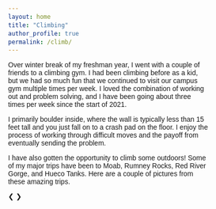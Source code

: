 ```yaml
---
layout: home
title: "Climbing"
author_profile: true
permalink: /climb/
---
```


Over winter break of my freshman year, I went with a couple of friends to a climbing gym. I had been climbing before as a kid, but we had so much fun that we continued to visit our campus gym multiple times per week. I loved the combination of working out and problem solving, and I have been going about three times per week since the start of 2021.

I primarily boulder inside, where the wall is typically less than 15 feet tall and you just fall on to a crash pad on the floor. I enjoy the process of working through difficult moves and the payoff from eventually sending the problem.

I have also gotten the opportunity to climb some outdoors! Some of my major trips have been to Moab, Rumney Rocks, Red River Gorge, and Hueco Tanks. Here are a couple of pictures from these amazing trips.
<html>
<head>
<meta name="viewport" content="width=device-width, initial-scale=1">
<style>
* {box-sizing: border-box}
body {font-family: Verdana, sans-serif; margin:0}
.mySlides {display: none}
img {vertical-align: top;}

/* Slideshow container */
.slideshow-container {
  max-width: 1000px;
  position: relative;
  margin: auto;
}

/* Next & previous buttons */
.prev, .next {
  cursor: pointer;
  position: absolute;
  top: 50%;
  width: auto;
  padding: 16px;
  margin-top: -22px;
  color: white;
  font-weight: bold;
  font-size: 18px;
  transition: 0.6s ease;
  border-radius: 0 3px 3px 0;
  user-select: none;
}

/* Position the "next button" to the right */
.next {
  right: 0;
  border-radius: 3px 0 0 3px;
}

/* On hover, add a black background color with a little bit see-through */
.prev:hover, .next:hover {
  background-color: rgba(0,0,0,0.8);
}

/* Number text (1/3 etc) */
.numbertext {
  color: #f2f2f2;
  font-size: 12px;
  padding: 8px 12px;
  position: absolute;
  top: 0;
}

/* The dots/bullets/indicators */
.dot {
  cursor: pointer;
  height: 15px;
  width: 15px;
  margin: 0 2px;
  background-color: #bbb;
  border-radius: 50%;
  display: inline-block;
  transition: background-color 0.6s ease;
}

.active, .dot:hover {
  background-color: #717171;
}

/* Fading animation */
.fade {
  animation-name: fade;
  animation-duration: 1.5s;
}

@keyframes fade {
  from {opacity: .4} 
  to {opacity: 1}
}

/* On smaller screens, decrease text size */
@media only screen and (max-width: 300px) {
  .prev, .next,.text {font-size: 11px}
}
</style>
</head>
<body>

<div class="slideshow-container">

<div class="mySlides fade">
  <div class="numbertext">1 / 6</div>
  <img src="https://github.com/ericenouen/ericenouen.github.io/blob/master/assets/image/moabbelay.jpg?raw=true">
</div>

<div class="mySlides fade">
  <div class="numbertext">2 / 6</div>
  <img src="https://github.com/ericenouen/ericenouen.github.io/blob/master/assets/image/moabclimb.jpg?raw=true">
</div>

<div class="mySlides fade">
  <div class="numbertext">3 / 6</div>
  <img src="https://github.com/ericenouen/ericenouen.github.io/blob/master/assets/image/rumney1.jpg?raw=true">
</div>

<div class="mySlides fade">
  <div class="numbertext">4 / 6</div>
  <img src="https://github.com/ericenouen/ericenouen.github.io/blob/master/assets/image/rumney2.jpg?raw=true">
</div>

<div class="mySlides fade">
  <div class="numbertext">5 / 6</div>
  <img src="https://github.com/ericenouen/ericenouen.github.io/blob/master/assets/image/rrg.jpg?raw=true">
</div>

<div class="mySlides fade">
  <div class="numbertext">6 / 6</div>
  <img src="https://github.com/ericenouen/ericenouen.github.io/blob/master/assets/image/hueco.JPG?raw=true">
</div>

<a class="prev" onclick="plusSlides(-1)">❮</a>
<a class="next" onclick="plusSlides(1)">❯</a>

</div>
<br>

<div style="text-align:center">
  <span class="dot" onclick="currentSlide(1)"></span> 
  <span class="dot" onclick="currentSlide(2)"></span> 
  <span class="dot" onclick="currentSlide(3)"></span> 
  <span class="dot" onclick="currentSlide(4)"></span> 
  <span class="dot" onclick="currentSlide(5)"></span> 
  <span class="dot" onclick="currentSlide(6)"></span> 
</div>

<script>
let slideIndex = 1;
showSlides(slideIndex);

function plusSlides(n) {
  showSlides(slideIndex += n);
}

function currentSlide(n) {
  showSlides(slideIndex = n);
}

function showSlides(n) {
  let i;
  let slides = document.getElementsByClassName("mySlides");
  let dots = document.getElementsByClassName("dot");
  if (n > slides.length) {slideIndex = 1}    
  if (n < 1) {slideIndex = slides.length}
  for (i = 0; i < slides.length; i++) {
    slides[i].style.display = "none";  
  }
  for (i = 0; i < dots.length; i++) {
    dots[i].className = dots[i].className.replace(" active", "");
  }
  slides[slideIndex-1].style.display = "block";  
  dots[slideIndex-1].className += " active";
}
</script>

</body>
</html>
<!-- img {
    float: left;
    width:  1000px;
    height: 600px;
    object-fit: cover;
} -->
